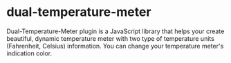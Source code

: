 # dual-temperature-meter
Dual-Temperature-Meter plugin is a JavaScript library that helps your create beautiful, dynamic temperature meter with two type of temperature units (Fahrenheit, Celsius) information. You can change your temperature meter's indication color.
